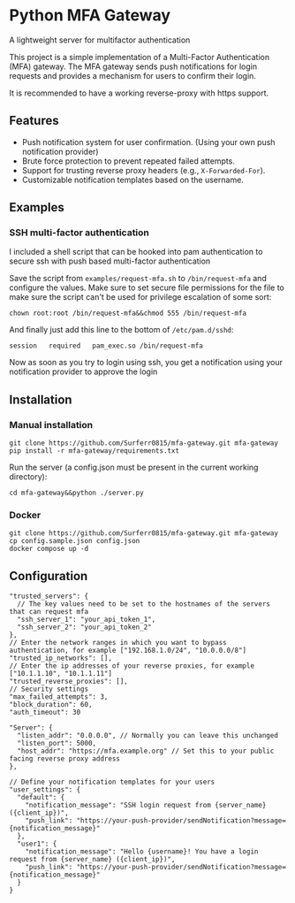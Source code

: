 # Python MFA Gateway
A lightweight server for multifactor authentication

This project is a simple implementation of a Multi-Factor Authentication (MFA) gateway. The MFA gateway sends push notifications for login requests and provides a mechanism for users to confirm their login.

It is recommended to have a working reverse-proxy with https support.

## Features

- Push notification system for user confirmation. (Using your own push notification provider)
- Brute force protection to prevent repeated failed attempts.
- Support for trusting reverse proxy headers (e.g., `X-Forwarded-For`).
- Customizable notification templates based on the username.


## Examples

### SSH multi-factor authentication
I included a shell script that can be hooked into pam authentication to secure ssh with push based multi-factor authentication

Save the script from `examples/request-mfa.sh` to `/bin/request-mfa` and configure the values.
Make sure to set secure file permissions for the file to make sure the script can't be used for privilege escalation of some sort:
```
chown root:root /bin/request-mfa&&chmod 555 /bin/request-mfa
```

And finally just add this line to the bottom of `/etc/pam.d/sshd`:
```
session   required   pam_exec.so /bin/request-mfa
```

Now as soon as you try to login using ssh, you get a notification using your notification provider to approve the login

## Installation

### Manual installation

```
git clone https://github.com/Surferr0815/mfa-gateway.git mfa-gateway
pip install -r mfa-gateway/requirements.txt
```

Run the server (a config.json must be present in the current working directory):
```
cd mfa-gateway&&python ./server.py
```


### Docker


```
git clone https://github.com/Surferr0815/mfa-gateway.git mfa-gateway
cp config.sample.json config.json
docker compose up -d
```

## Configuration

```
"trusted_servers": {
  // The key values need to be set to the hostnames of the servers that can request mfa
  "ssh_server_1": "your_api_token_1",
  "ssh_server_2": "your_api_token_2"
},
// Enter the network ranges in which you want to bypass authentication, for example ["192.168.1.0/24", "10.0.0.0/8"]
"trusted_ip_networks": [],
// Enter the ip addresses of your reverse proxies, for example ["10.1.1.10", "10.1.1.11"]
"trusted_reverse_proxies": [],
// Security settings
"max_failed_attempts": 3,
"block_duration": 60,
"auth_timeout": 30
```
```
"Server": {
  "listen_addr": "0.0.0.0", // Normally you can leave this unchanged
  "listen_port": 5000,
  "host_addr": "https://mfa.example.org" // Set this to your public facing reverse proxy address
},
```

```
// Define your notification templates for your users
"user_settings": {
  "default": {
    "notification_message": "SSH login request from {server_name} ({client_ip})",
    "push_link": "https://your-push-provider/sendNotification?message={notification_message}"
  },
  "user1": {
    "notification_message": "Hello {username}! You have a login request from {server_name} ({client_ip})",
    "push_link": "https://your-push-provider/sendNotification?message={notification_message}"
  }
}
```
